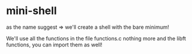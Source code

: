 # mini-shell
as the name suggest => we'll create a shell with the bare minimum!

We'll use all the functions in the file functions.c nothing more and the libft functions, you can import them as well!
